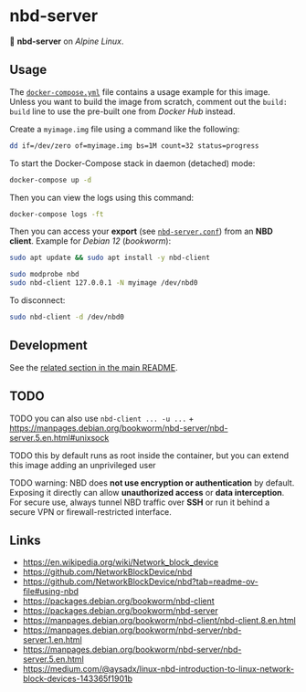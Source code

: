 # nbd-server

:whale: **nbd-server** on _Alpine Linux_.

## Usage

The [`docker-compose.yml`](docker-compose.yml) file contains a usage example for this image. Unless you want to build the image from scratch, comment out the `build: build` line to use the pre-built one from _Docker Hub_ instead.

Create a `myimage.img` file using a command like the following:

```bash
dd if=/dev/zero of=myimage.img bs=1M count=32 status=progress
```

To start the Docker-Compose stack in daemon (detached) mode:

```bash
docker-compose up -d
```

Then you can view the logs using this command:

```bash
docker-compose logs -ft
```

Then you can access your **export** (see [`nbd-server.conf`](nbd-server.conf)) from an **NBD client**. Example for _Debian 12_ (_bookworm_):

```bash
sudo apt update && sudo apt install -y nbd-client

sudo modprobe nbd
sudo nbd-client 127.0.0.1 -N myimage /dev/nbd0
```

To disconnect:

```bash
sudo nbd-client -d /dev/nbd0
```

## Development

See the [related section in the main README](/README.md#development).

## TODO

TODO you can also use `nbd-client ... -u ...` + https://manpages.debian.org/bookworm/nbd-server/nbd-server.5.en.html#unixsock

TODO this by default runs as root inside the container, but you can extend this image adding an unprivileged user

TODO warning: NBD does **not use encryption or authentication** by default. Exposing it directly can allow **unauthorized access** or **data interception**. For secure use, always tunnel NBD traffic over **SSH** or run it behind a secure VPN or firewall-restricted interface.

## Links

- https://en.wikipedia.org/wiki/Network_block_device
- https://github.com/NetworkBlockDevice/nbd
- https://github.com/NetworkBlockDevice/nbd?tab=readme-ov-file#using-nbd
- https://packages.debian.org/bookworm/nbd-client
- https://packages.debian.org/bookworm/nbd-server
- https://manpages.debian.org/bookworm/nbd-client/nbd-client.8.en.html
- https://manpages.debian.org/bookworm/nbd-server/nbd-server.1.en.html
- https://manpages.debian.org/bookworm/nbd-server/nbd-server.5.en.html
- https://medium.com/@aysadx/linux-nbd-introduction-to-linux-network-block-devices-143365f1901b

